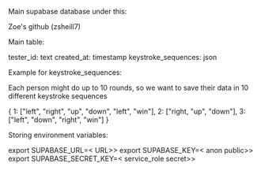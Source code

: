 Main supabase database under this:

Zoe's github (zsheill7)

Main table:

tester_id: text
created_at: timestamp
keystroke_sequences: json

Example for keystroke_sequences:

Each person might do up to 10 rounds, so we want to save their data
in 10 different keystroke sequences

{
    1: ["left", "right", "up", "down", "left", "win"],
    2: ["right, "up", "down"],
    3: ["left", "down", "right", "win"]
}

Storing environment variables:

export SUPABASE_URL=<<the value under config > URL>>
export SUPABASE_KEY=<<the value present in Project API keys > anon public>> 
export SUPABASE_SECRET_KEY=<<the value present in Project API keys > service_role secret>>





